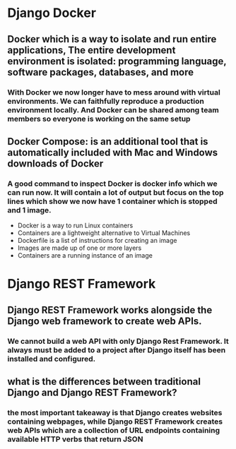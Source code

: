 # Django Docker

##  Docker which is a way to isolate and run entire applications, The entire development environment is isolated: programming language, software packages, databases, and more
### With Docker we now longer have to mess around with virtual environments. We can faithfully reproduce a production environment locally. And Docker can be shared among team members so everyone is working on the same setup

## Docker Compose: is an additional tool that is automatically included with Mac and Windows downloads of Docker

### A good command to inspect Docker is docker info which we can run now. It will contain a lot of output but focus on the top lines which show we now have 1 container which is stopped and 1 image.

- Docker is a way to run Linux containers
- Containers are a lightweight alternative to Virtual Machines
- Dockerfile is a list of instructions for creating an image
- Images are made up of one or more layers
- Containers are a running instance of an image
 
# Django REST Framework 
## Django REST Framework works alongside the Django web framework to create web APIs.
### We cannot build a web API with only Django Rest Framework. It always must be added to a project after Django itself has been installed and configured.
## what is the differences between traditional Django and Django REST Framework?
### the most important takeaway is that Django creates websites containing webpages, while Django REST Framework creates web APIs which are a collection of URL endpoints containing available HTTP verbs that return JSON


